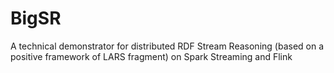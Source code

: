 # BigSR
A technical demonstrator for distributed RDF Stream Reasoning (based on a positive framework of LARS fragment) on Spark Streaming and Flink

